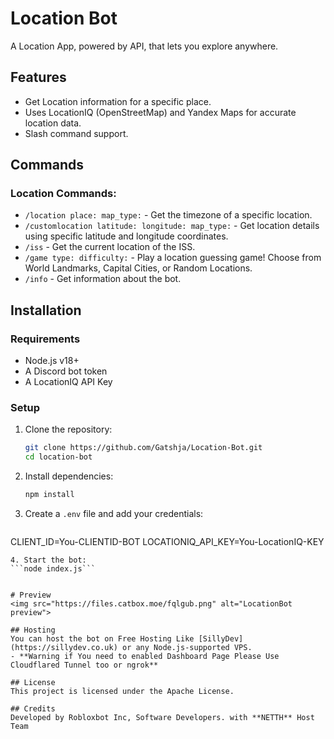 # Location Bot

A Location App, powered by API, that lets you explore anywhere.

## Features
- Get Location information for a specific place.
- Uses LocationIQ (OpenStreetMap) and Yandex Maps for accurate location data.
- Slash command support.

## Commands
### Location Commands:
- `/location place: map_type:` - Get the timezone of a specific location.
- `/customlocation latitude: longitude: map_type:` - Get location details using specific latitude and longitude coordinates.
- `/iss` - Get the current location of the ISS.
- `/game type: difficulty:` - Play a location guessing game! Choose from World Landmarks, Capital Cities, or Random Locations.
- `/info` - Get information about the bot.

## Installation
### Requirements
- Node.js v18+
- A Discord bot token
- A LocationIQ API Key

### Setup
1. Clone the repository:
   ```sh
   git clone https://github.com/Gatshja/Location-Bot.git
   cd location-bot
   ```
2. Install dependencies:
   ```sh
   npm install
   ```
3. Create a `.env` file and add your credentials:
   ```DISCORD_BOT_TOKEN=YOU-TOKEN-BOT
CLIENT_ID=You-CLIENTID-BOT
LOCATIONIQ_API_KEY=You-LocationIQ-KEY
   ```
4. Start the bot:
   ```node index.js```
   

# Preview
<img src="https://files.catbox.moe/fqlgub.png" alt="LocationBot preview">

## Hosting
You can host the bot on Free Hosting Like [SillyDev](https://sillydev.co.uk) or any Node.js-supported VPS.
- **Warning if You need to enabled Dashboard Page Please Use Cloudflared Tunnel too or ngrok**

## License
This project is licensed under the Apache License.

## Credits
Developed by Robloxbot Inc, Software Developers. with **NETTH** Host Team
